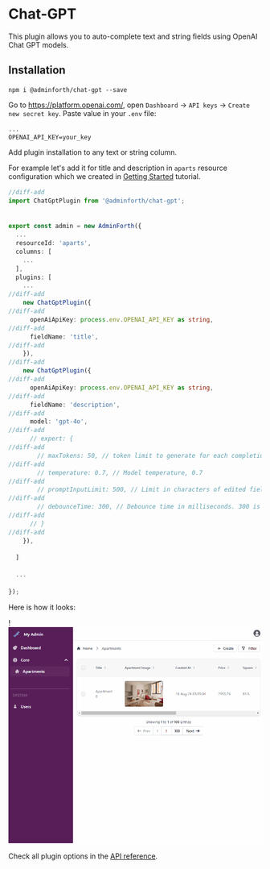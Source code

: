 

# Chat-GPT

This plugin allows you to auto-complete text and string fields using OpenAI Chat GPT models.

## Installation

```
npm i @adminforth/chat-gpt --save
```

Go to https://platform.openai.com/, open `Dashboard` -> `API keys` -> `Create new secret key`. Paste value in your `.env` file:

```env title=.env
...
OPENAI_API_KEY=your_key
```


Add plugin installation to any text or string column. 

For example let's add it for title and description in `aparts` resource configuration which we created in [Getting Started](../001-gettingStarted.md) tutorial.

```ts title="./resources/apartments.ts"
//diff-add
import ChatGptPlugin from '@adminforth/chat-gpt';


export const admin = new AdminForth({
  ...
  resourceId: 'aparts',
  columns: [
    ...
  ],
  plugins: [
    ...
//diff-add
    new ChatGptPlugin({
//diff-add
      openAiApiKey: process.env.OPENAI_API_KEY as string,
//diff-add
      fieldName: 'title',
//diff-add
    }),
//diff-add
    new ChatGptPlugin({
//diff-add
      openAiApiKey: process.env.OPENAI_API_KEY as string,
//diff-add
      fieldName: 'description',
//diff-add
      model: 'gpt-4o',
//diff-add
      // expert: {
//diff-add
        // maxTokens: 50, // token limit to generate for each completion. 50 is default
//diff-add
        // temperature: 0.7, // Model temperature, 0.7
//diff-add
        // promptInputLimit: 500, // Limit in characters of edited field to be passed to Model. 500 is default value
//diff-add
        // debounceTime: 300, // Debounce time in milliseconds. 300 is default value
//diff-add
      // }
//diff-add
    }),

  ]
  
  ...

});
```

Here is how it looks:

!![alt text](dashboard_test2.gif)


Check all plugin options in the [API reference](https://adminforth.dev/docs/api/plugins/chat-gpt/types/interfaces/PluginOptions).
